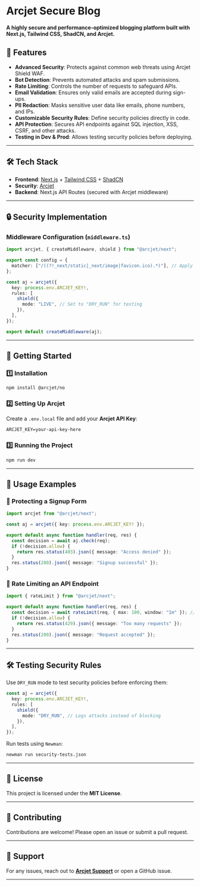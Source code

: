 # Arcjet Secure Blog

**A highly secure and performance-optimized blogging platform built with Next.js, Tailwind CSS, ShadCN, and Arcjet.**  

## 🚀 Features

- **Advanced Security**: Protects against common web threats using Arcjet Shield WAF.
- **Bot Detection**: Prevents automated attacks and spam submissions.
- **Rate Limiting**: Controls the number of requests to safeguard APIs.
- **Email Validation**: Ensures only valid emails are accepted during sign-ups.
- **PII Redaction**: Masks sensitive user data like emails, phone numbers, and IPs.
- **Customizable Security Rules**: Define security policies directly in code.
- **API Protection**: Secures API endpoints against SQL injection, XSS, CSRF, and other attacks.
- **Testing in Dev & Prod**: Allows testing security policies before deploying.

---

## 🛠 Tech Stack

- **Frontend**: [Next.js](https://nextjs.org/) + [Tailwind CSS](https://tailwindcss.com/) + [ShadCN](https://ui.shadcn.com/)
- **Security**: [Arcjet](https://arcjet.dev/)
- **Backend**: Next.js API Routes (secured with Arcjet middleware)

---

## 🔒 Security Implementation

### Middleware Configuration (`middleware.ts`)

```typescript
import arcjet, { createMiddleware, shield } from "@arcjet/next";

export const config = {
  matcher: ["/((?!_next/static|_next/image|favicon.ico).*)"], // Apply to all routes except static assets
};

const aj = arcjet({
  key: process.env.ARCJET_KEY!,
  rules: [
    shield({
      mode: "LIVE", // Set to "DRY_RUN" for testing
    }),
  ],
});

export default createMiddleware(aj);
```

---

## 📌 Getting Started

### 1️⃣ Installation

```bash
npm install @arcjet/no
```

### 2️⃣ Setting Up Arcjet

Create a `.env.local` file and add your **Arcjet API Key**:

```txt
ARCJET_KEY=your-api-key-here
```

### 3️⃣ Running the Project

```bash
npm run dev
```

---

## 📖 Usage Examples

### 🚀 Protecting a Signup Form

```typescript
import arcjet from "@arcjet/next";

const aj = arcjet({ key: process.env.ARCJET_KEY! });

export default async function handler(req, res) {
  const decision = await aj.check(req);
  if (!decision.allow) {
    return res.status(403).json({ message: "Access denied" });
  }
  res.status(200).json({ message: "Signup successful" });
}
```

### 🔐 Rate Limiting an API Endpoint

```typescript
import { rateLimit } from "@arcjet/next";

export default async function handler(req, res) {
  const decision = await rateLimit(req, { max: 100, window: "1m" }); // 100 requests per minute
  if (!decision.allow) {
    return res.status(429).json({ message: "Too many requests" });
  }
  res.status(200).json({ message: "Request accepted" });
}
```

---

## 🛠 Testing Security Rules

Use `DRY_RUN` mode to test security policies before enforcing them:

```typescript
const aj = arcjet({
  key: process.env.ARCJET_KEY!,
  rules: [
    shield({
      mode: "DRY_RUN", // Logs attacks instead of blocking
    }),
  ],
});
```

Run tests using `Newman`:

```bash
newman run security-tests.json
```

---

## 📜 License

This project is licensed under the **MIT License**.

---

## 🤝 Contributing

Contributions are welcome! Please open an issue or submit a pull request.

---

## 📩 Support

For any issues, reach out to **[Arcjet Support](https://arcjet.dev/)** or open a GitHub issue.

---
